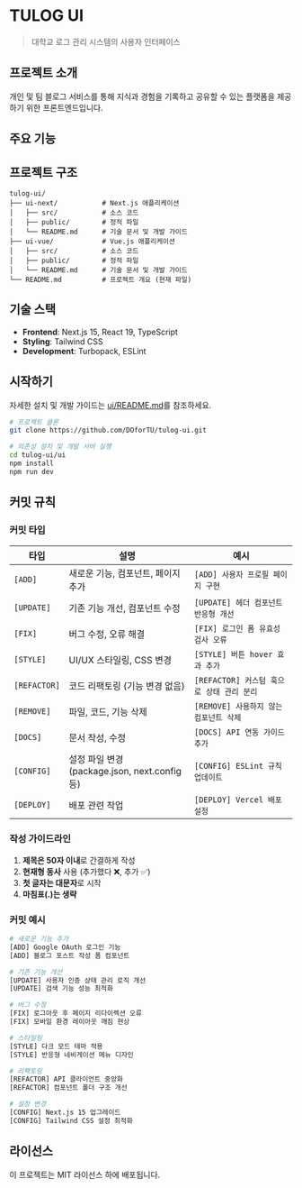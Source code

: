 # TULOG UI

> 대학교 로그 관리 시스템의 사용자 인터페이스

## 프로젝트 소개

개인 및 팀 블로그 서비스를 통해 지식과 경험을 기록하고 공유할 수 있는 플랫폼을 제공하기 위한 프론트엔드입니다.

## 주요 기능

## 프로젝트 구조

```
tulog-ui/
├── ui-next/           # Next.js 애플리케이션
│   ├── src/           # 소스 코드
│   ├── public/        # 정적 파일
│   └── README.md      # 기술 문서 및 개발 가이드
├── ui-vue/            # Vue.js 애플리케이션
│   ├── src/           # 소스 코드
│   ├── public/        # 정적 파일
│   └── README.md      # 기술 문서 및 개발 가이드
└── README.md          # 프로젝트 개요 (현재 파일)
```

## 기술 스택

-   **Frontend**: Next.js 15, React 19, TypeScript
-   **Styling**: Tailwind CSS
-   **Development**: Turbopack, ESLint

## 시작하기

자세한 설치 및 개발 가이드는 [ui/README.md](./ui/README.md)를 참조하세요.

```bash
# 프로젝트 클론
git clone https://github.com/DOforTU/tulog-ui.git

# 의존성 설치 및 개발 서버 실행
cd tulog-ui/ui
npm install
npm run dev
```

## 커밋 규칙

### 커밋 타입

| 타입         | 설명                                          | 예시                                      |
| ------------ | --------------------------------------------- | ----------------------------------------- |
| `[ADD]`      | 새로운 기능, 컴포넌트, 페이지 추가            | `[ADD] 사용자 프로필 페이지 구현`         |
| `[UPDATE]`   | 기존 기능 개선, 컴포넌트 수정                 | `[UPDATE] 헤더 컴포넌트 반응형 개선`      |
| `[FIX]`      | 버그 수정, 오류 해결                          | `[FIX] 로그인 폼 유효성 검사 오류`        |
| `[STYLE]`    | UI/UX 스타일링, CSS 변경                      | `[STYLE] 버튼 hover 효과 추가`            |
| `[REFACTOR]` | 코드 리팩토링 (기능 변경 없음)                | `[REFACTOR] 커스텀 훅으로 상태 관리 분리` |
| `[REMOVE]`   | 파일, 코드, 기능 삭제                         | `[REMOVE] 사용하지 않는 컴포넌트 삭제`    |
| `[DOCS]`     | 문서 작성, 수정                               | `[DOCS] API 연동 가이드 추가`             |
| `[CONFIG]`   | 설정 파일 변경 (package.json, next.config 등) | `[CONFIG] ESLint 규칙 업데이트`           |
| `[DEPLOY]`   | 배포 관련 작업                                | `[DEPLOY] Vercel 배포 설정`               |

### 작성 가이드라인

1. **제목은 50자 이내**로 간결하게 작성
2. **현재형 동사** 사용 (추가했다 ❌, 추가 ✅)
3. **첫 글자는 대문자**로 시작
4. **마침표(.)는 생략**

### 커밋 예시

```bash
# 새로운 기능 추가
[ADD] Google OAuth 로그인 기능
[ADD] 블로그 포스트 작성 폼 컴포넌트

# 기존 기능 개선
[UPDATE] 사용자 인증 상태 관리 로직 개선
[UPDATE] 검색 기능 성능 최적화

# 버그 수정
[FIX] 로그아웃 후 페이지 리다이렉션 오류
[FIX] 모바일 환경 레이아웃 깨짐 현상

# 스타일링
[STYLE] 다크 모드 테마 적용
[STYLE] 반응형 네비게이션 메뉴 디자인

# 리팩토링
[REFACTOR] API 클라이언트 중앙화
[REFACTOR] 컴포넌트 폴더 구조 개선

# 설정 변경
[CONFIG] Next.js 15 업그레이드
[CONFIG] Tailwind CSS 설정 최적화
```

## 라이선스

이 프로젝트는 MIT 라이선스 하에 배포됩니다.
